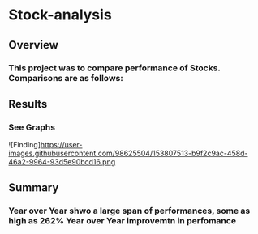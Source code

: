 # Stock-analysis
## Overview
### This project was to compare performance of Stocks. Comparisons are as follows:
## Results
### See Graphs
![Finding]https://user-images.githubusercontent.com/98625504/153807513-b9f2c9ac-458d-46a2-9964-93d5e90bcd16.png
## Summary
### Year over Year shwo a large span of performances, some as high as 262% Year over Year improvemtn in perfomance

